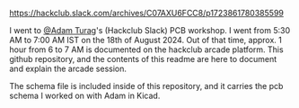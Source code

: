 https://hackclub.slack.com/archives/C07AXU6FCC8/p1723861780385599

I went to [@Adam Turag](https://hackclub.slack.com/team/U074FK60HD5)'s (Hackclub Slack) PCB workshop. 
I went from 5:30 AM to 7:00 AM IST on the 18th of August 2024. Out of that time, approx. 1 hour from 6 to 7 AM is documented on the hackclub arcade platform.
This github repository, and the contents of this readme are here to document and explain the arcade session.

The schema file is included inside of this repository, and it carries the pcb schema I worked on with Adam in Kicad.
